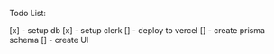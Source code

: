 Todo List:

[x] - setup db
[x] - setup clerk
[] - deploy to vercel
[] - create prisma schema
[] - create UI
